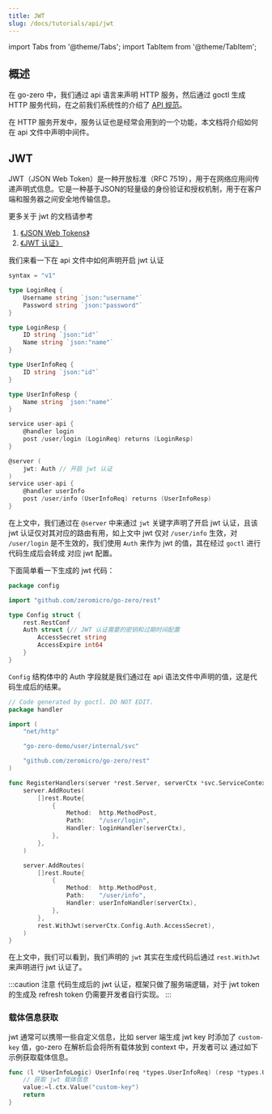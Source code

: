 ```yaml
---
title: JWT
slug: /docs/tutorials/api/jwt
---
```



import Tabs from '@theme/Tabs';
import TabItem from '@theme/TabItem';

## 概述

在 go-zero 中，我们通过 api 语言来声明 HTTP 服务，然后通过 goctl 生成 HTTP 服务代码，在之前我们系统性的介绍了 <a href="/docs/tutorials" target="_blank">API 规范</a>。

在 HTTP 服务开发中，服务认证也是经常会用到的一个功能，本文档将介绍如何在 api 文件中声明中间件。

## JWT

JWT（JSON Web Token）是一种开放标准（RFC 7519），用于在网络应用间传递声明式信息。它是一种基于JSON的轻量级的身份验证和授权机制，用于在客户端和服务器之间安全地传输信息。

更多关于 jwt 的文档请参考

1. <a href="https://jwt.io/" target="_blank">《JSON Web Tokens》</a>
2. <a href="/docs/tutorials/http/server/jwt" target="_blank">《JWT 认证》</a>

我们来看一下在 api 文件中如何声明开启 jwt 认证

```go {27}
syntax = "v1"

type LoginReq {
	Username string `json:"username"`
	Password string `json:"password"`
}

type LoginResp {
    ID string `json:"id"`
	Name string `json:"name"`
}

type UserInfoReq {
	ID string `json:"id"`
}

type UserInfoResp {
	Name string `json:"name"`
}

service user-api {
	@handler login
	post /user/login (LoginReq) returns (LoginResp)
}

@server (
    jwt: Auth // 开启 jwt 认证
)
service user-api {
	@handler userInfo
	post /user/info (UserInfoReq) returns (UserInfoResp)
}

```

在上文中，我们通过在 `@server` 中来通过 `jwt` 关键字声明了开启 jwt 认证，且该 jwt 认证仅对其对应的路由有用，如上文中 jwt 仅对
`/user/info` 生效，对 `/user/login` 是不生效的，我们使用 `Auth` 来作为 jwt 的值，其在经过 `goctl` 进行代码生成后会转成
对应 jwt 配置。

下面简单看一下生成的 jwt 代码：

<Tabs>

<TabItem value="config.go" label="config.go" default>

```go {7-10}
package config

import "github.com/zeromicro/go-zero/rest"

type Config struct {
	rest.RestConf
	Auth struct {// JWT 认证需要的密钥和过期时间配置
		AccessSecret string
		AccessExpire int64
	}
}
```

`Config` 结构体中的 Auth 字段就是我们通过在 api 语法文件中声明的值，这是代码生成后的结果。

</TabItem>

<TabItem value="routes.go" label="routes.go" default>

```go {31}
// Code generated by goctl. DO NOT EDIT.
package handler

import (
	"net/http"

	"go-zero-demo/user/internal/svc"

	"github.com/zeromicro/go-zero/rest"
)

func RegisterHandlers(server *rest.Server, serverCtx *svc.ServiceContext) {
	server.AddRoutes(
		[]rest.Route{
			{
				Method:  http.MethodPost,
				Path:    "/user/login",
				Handler: loginHandler(serverCtx),
			},
		},
	)

	server.AddRoutes(
		[]rest.Route{
			{
				Method:  http.MethodPost,
				Path:    "/user/info",
				Handler: userInfoHandler(serverCtx),
			},
		},
		rest.WithJwt(serverCtx.Config.Auth.AccessSecret),
	)
}
```

</TabItem>

</Tabs>

在上文中，我们可以看到，我们声明的 `jwt` 其实在生成代码后通过 `rest.WithJwt` 来声明进行 jwt 认证了。

:::caution 注意
代码生成后的 jwt 认证，框架只做了服务端逻辑，对于 jwt token 的生成及 refresh token 仍需要开发者自行实现。
:::

### 载体信息获取

jwt 通常可以携带一些自定义信息，比如 server 端生成 jwt key 时添加了 `custom-key` 值，go-zero 在解析后会将所有载体放到 context 中，开发者可以
通过如下示例获取载体信息。

```go
func (l *UserInfoLogic) UserInfo(req *types.UserInfoReq) (resp *types.UserInfoResp, err error) {
    // 获取 jwt 载体信息
	value:=l.ctx.Value("custom-key")
	return
}
```
